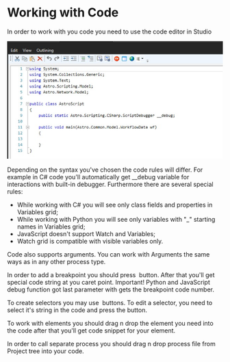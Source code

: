 # Working with Code

In order to work with you code you need to use the code editor in Studio

![](<../.gitbook/assets/image (252)_new.jpeg>)

Depending on the syntax you've chosen the code rules will differ. For example in C# code you'll automatically get \_\_debug variable for interactions with built-in debugger. Furthermore there are several special rules:

* While working with C# you will see only class fields and properties in Variables grid;
* While working with Python you will see only variables with "\_" starting names in Variables grid;
* JavaScript doesn't support Watch and Variables;
* Watch grid is compatible with visible variables only.

Code also supports arguments. You can work with Arguments the same ways as in any other process type.

In order to add a breakpoint you should press <img src="../.gitbook/assets/image (159).png" alt="" data-size="line"> button. After that you'll get special code string at you caret point. Important! Python and JavaScript debug function got last parameter with gets the breakpoint code number.

To create selectors you may use <img src="../.gitbook/assets/image (264).png" alt="" data-size="line"> buttons. To edit a selector, you need to select it's string in the code and press the button.

To work with elements you should drag n drop the element you need into the code after that you'll get code snippet for your element.

In order to call separate process you should drag n drop process file from Project tree into your code.
